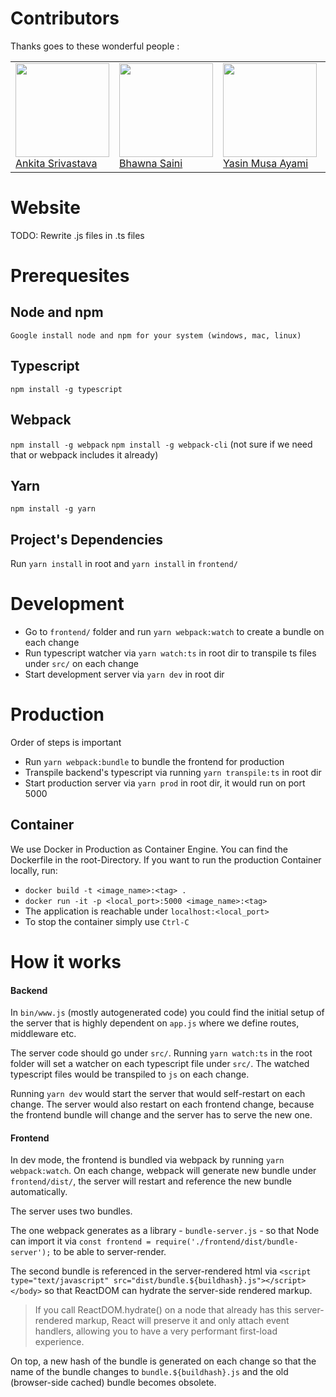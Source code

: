 # Contributors
Thanks goes to these wonderful people :
<table>
<tr> 
  <td>
        <img src="https://avatars0.githubusercontent.com/u/20355307?s=400&v=4" width="150px;"/><br />
        <a
                href="https://github.com/ankita-sri"
                rel="noopener morefferer"
                target="_blank"> 
            Ankita Srivastava
</a>
        </td>
<td>
        <img src="https://avatars0.githubusercontent.com/u/25259674?s=460&v=4" width="150px;"/><br />
        <a
                href="https://github.com/bhawna333"
                rel="noopener morefferer"
                target="_blank"> 
            Bhawna Saini
</a>
        </td>
        <td>
        <img src="https://avatars0.githubusercontent.com/u/39758486?s=400&u=ed7af615ce2f4d9460769c381565c4421d2f1452&v=4" width="150px;"/><br />
         <a
                href="https://github.com/ayamlearning"
                rel="noopener morefferer"
                target="_blank"> 
            Yasin Musa Ayami
</a>
        </td>
        <td> <img src="https://avatars1.githubusercontent.com/u/10283674?s=460&v=4" width="150px;"/><br />
         <a
                href="https://github.com/mstockerl"
                rel="noopener morefferer"
                target="_blank"> 
            Michael Stockerl
</a>
         </td>
        <td>
        <img src="https://avatars0.githubusercontent.com/u/20355307?s=400&v=4" width="150px;"/><br />
         <a
                href="https://github.com/lustoykov"
                rel="noopener morefferer"
                target="_blank"> 
            Lyubomir Stoykov 
</a>
        </td>
    </tr>
</table>



# Website

TODO: Rewrite .js files in .ts files

# Prerequesites

## Node and npm

`Google install node and npm for your system (windows, mac, linux)`

## Typescript

`npm install -g typescript`

## Webpack

`npm install -g webpack`
`npm install -g webpack-cli` (not sure if we need that or webpack includes it already)

## Yarn

`npm install -g yarn`

## Project's Dependencies

Run `yarn install` in root and `yarn install` in `frontend/`

# Development

- Go to `frontend/` folder and run `yarn webpack:watch` to create a bundle on each change
- Run typescript watcher via `yarn watch:ts` in root dir to transpile ts files under `src/` on each change
- Start development server via `yarn dev` in root dir


# Production

Order of steps is important
- Run `yarn webpack:bundle` to bundle the frontend for production
- Transpile backend's typescript via running `yarn transpile:ts` in root dir 
- Start production server via `yarn prod` in root dir, it would run on port 5000

## Container

We use Docker in Production as Container Engine. You can find the Dockerfile in the root-Directory.
If you want to run the production Container locally, run:
- `docker build -t <image_name>:<tag> .`
- `docker run -it -p <local_port>:5000 <image_name>:<tag>`
- The application is reachable under `localhost:<local_port>`
- To stop the container simply use `Ctrl-C`

# How it works

#### Backend

In `bin/www.js` (mostly autogenerated code) you could find the initial setup of the server that is highly dependent on `app.js` where we define routes, middleware etc.

The server code should go under `src/`. Running `yarn watch:ts` in the root folder will set a watcher on each typescript file under `src/`. The watched typescript files would be transpiled to `js` on each change. 

Running `yarn dev` would start the server that would self-restart on each change. The server would also restart on each frontend change, because the frontend bundle will change and the server has to serve the new one. 

#### Frontend

In dev mode, the frontend is bundled via webpack by running `yarn webpack:watch`. On each change, webpack will generate new bundle under `frontend/dist/`, the server will restart and reference the new bundle automatically.

The server uses two bundles.

The one webpack generates as a library - `bundle-server.js` - so that Node can import it via `const frontend = require('./frontend/dist/bundle-server');` to be able to server-render.

The second bundle is referenced in the server-rendered html via `<script type="text/javascript" src="dist/bundle.${buildhash}.js"></script></body>` so that ReactDOM can hydrate the server-side rendered markup.


> If you call ReactDOM.hydrate() on a node that already has this server-rendered markup, React will preserve it and only attach event handlers, allowing you to have a very performant first-load experience.

On top, a new hash of the bundle is generated on each change so that the name of the bundle changes to `bundle.${buildhash}.js` and the old (browser-side cached) bundle becomes obsolete.



